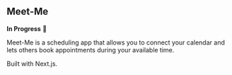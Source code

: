 ## Meet-Me

**In Progress** 🚧

Meet-Me is a scheduling app that allows you to connect your calendar and lets others book appointments during your available time.

Built with Next.js.


